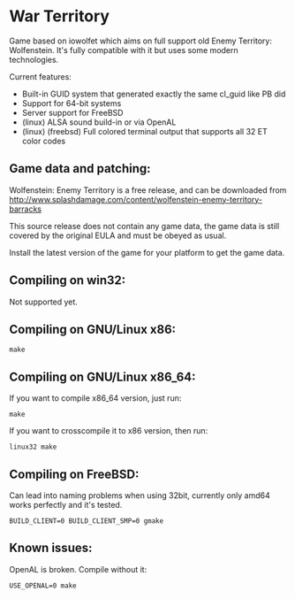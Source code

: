War Territory
=============

Game based on iowolfet which aims on full support old Enemy Territory: Wolfenstein. It's fully compatible with it but uses some modern technologies.

Current features:

 * Built-in GUID system that generated exactly the same cl_guid like PB did
 * Support for 64-bit systems
 * Server support for FreeBSD
 * (linux) ALSA sound build-in or via OpenAL
 * (linux) (freebsd) Full colored terminal output that supports all 32 ET color codes

Game data and patching:
-----------------------

Wolfenstein: Enemy Territory is a free release, and can be downloaded from
http://www.splashdamage.com/content/wolfenstein-enemy-territory-barracks

This source release does not contain any game data, the game data is still
covered by the original EULA and must be obeyed as usual.

Install the latest version of the game for your platform to get the game data.

Compiling on win32:
-------------------

Not supported yet.

Compiling on GNU/Linux x86:
---------------------------

    make

Compiling on GNU/Linux x86_64:
------------------------------

If you want to compile x86_64 version, just run:

    make

If you want to crosscompile it to x86 version, then run:

    linux32 make

Compiling on FreeBSD:
---------------------

Can lead into naming problems when using 32bit, currently only amd64 works perfectly and it's tested.

    BUILD_CLIENT=0 BUILD_CLIENT_SMP=0 gmake

Known issues:
------------------

OpenAL is broken. Compile without it:

    USE_OPENAL=0 make
